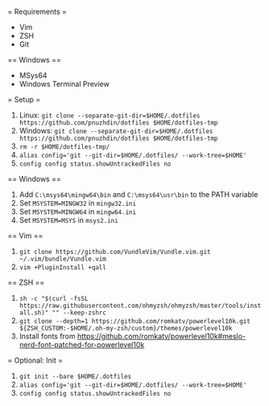 = Requirements =

* Vim
* ZSH
* Git

== Windows ==

* MSys64
* Windows Terminal Preview

= Setup =

1. Linux: `git clone --separate-git-dir=$HOME/.dotfiles https://github.com/pnuzhdin/dotfiles $HOME/dotfiles-tmp`
1. Windows: `git clone --separate-git-dir=$HOME/.dotfiles https://github.com/pnuzhdin/dotfiles $HOME/dotfiles-tmp`
1. `rm -r $HOME/dotfiles-tmp/`
1. `alias config='git --git-dir=$HOME/.dotfiles/ --work-tree=$HOME'`
1. `config config status.showUntrackedFiles no`

== Windows ==

1. Add `C:\msys64\mingw64\bin` and `C:\msys64\usr\bin` to the PATH variable
1. Set `MSYSTEM=MINGW32` in `mingw32.ini`
1. Set `MSYSTEM=MINGW64` in `mingw64.ini`
1. Set `MSYSTEM=MSYS` in `msys2.ini`

== Vim ==

1. `git clone https://github.com/VundleVim/Vundle.vim.git ~/.vim/bundle/Vundle.vim`
1. `vim +PluginInstall +qall`

== ZSH ==

1. `sh -c "$(curl -fsSL https://raw.githubusercontent.com/ohmyzsh/ohmyzsh/master/tools/install.sh)" "" --keep-zshrc`
1. `git clone --depth=1 https://github.com/romkatv/powerlevel10k.git ${ZSH_CUSTOM:-$HOME/.oh-my-zsh/custom}/themes/powerlevel10k`
1. Install fonts from https://github.com/romkatv/powerlevel10k#meslo-nerd-font-patched-for-powerlevel10k

= Optional: Init =

1. `git init --bare $HOME/.dotfiles`
1. `alias config='git --git-dir=$HOME/.dotfiles/ --work-tree=$HOME'`
1. `config config status.showUntrackedFiles no`
